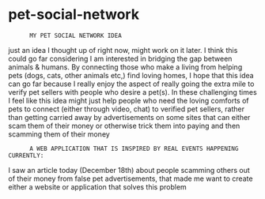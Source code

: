 # pet-social-network

          MY PET SOCIAL NETWORK IDEA
just an idea I thought up of right now, might work on it later. I think this could go far considering I am interested in bridging the gap between animals &amp; humans. By connecting those who make a living from helping pets (dogs, cats, other animals etc,) find loving homes, I hope that this idea can go far because I really enjoy the aspect of really going the extra mile to verify pet sellers with people who desire a pet(s). In these challenging times I feel like this idea might just help people who need the loving comforts of pets to connect (either through video, chat) to verified pet sellers, rather than getting carried away by advertisements on some sites that can either scam them of their money or otherwise trick them into paying and then scamming them of their money


          A WEB APPLICATION THAT IS INSPIRED BY REAL EVENTS HAPPENING CURRENTLY:
I saw an article today (December 18th) about people scamming others out of their money from false pet advertisements, that made me want to create either a website or application that solves this problem
